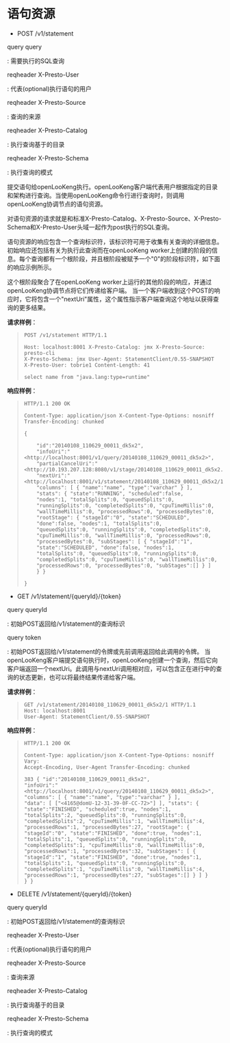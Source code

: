 
语句资源
==================

- POST /v1/statement

query query

:   需要执行的SQL查询

reqheader X-Presto-User


:   代表(optional)执行语句的用户

reqheader X-Presto-Source

:   查询的来源

reqheader X-Presto-Catalog

:   执行查询基于的目录

reqheader X-Presto-Schema

:   执行查询的模式

提交语句给openLooKeng执行。openLooKeng客户端代表用户根据指定的目录和架构进行查询。当使用openLooKeng命令行进行查询时，则调用openLooKeng协调节点的语句资源。

对语句资源的请求就是和标准X-Presto-Catalog、X-Presto-Source、X-Presto-Schema和X-Presto-User头域一起作为post执行的SQL查询。

语句资源的响应包含一个查询标识符，该标识符可用于收集有关查询的详细信息。初始响应还包括有关为执行此查询而在openLooKeng worker上创建的阶段的信息。每个查询都有一个根阶段，并且根阶段被赋予一个\"0\"的阶段标识符，如下面的响应示例所示。

这个根阶段聚合了在openLooKeng worker上运行的其他阶段的响应，并通过openLooKeng协调节点将它们传递给客户端。
当一个客户端收到这个POST的响应时，它将包含一个\"nextUri\"属性，这个属性指示客户端查询这个地址以获得查询的更多结果。

**请求样例**：

> ``` http
> POST /v1/statement HTTP/1.1
>
> Host: localhost:8001 X-Presto-Catalog: jmx X-Presto-Source: presto-cli
> X-Presto-Schema: jmx User-Agent: StatementClient/0.55-SNAPSHOT
> X-Presto-User: tobrie1 Content-Length: 41
>
> select name from "java.lang:type=runtime"
> ```

**响应样例**：

> ``` http
> HTTP/1.1 200 OK
>
> Content-Type: application/json X-Content-Type-Options: nosniff
> Transfer-Encoding: chunked
>
> {
>
>     "id":"20140108_110629_00011_dk5x2",
>     "infoUri":"<http://localhost:8001/v1/query/20140108_110629_00011_dk5x2>",
>     "partialCancelUri":"<http://10.193.207.128:8080/v1/stage/20140108_110629_00011_dk5x2.1>",
>     "nextUri":"<http://localhost:8001/v1/statement/20140108_110629_00011_dk5x2/1>",
>     "columns": [ { "name":"name", "type":"varchar" } ],
>     "stats": { "state":"RUNNING", "scheduled":false,
>     "nodes":1, "totalSplits":0, "queuedSplits":0,
>     "runningSplits":0, "completedSplits":0, "cpuTimeMillis":0,
>     "wallTimeMillis":0, "processedRows":0, "processedBytes":0,
>     "rootStage": { "stageId":"0", "state":"SCHEDULED",
>     "done":false, "nodes":1, "totalSplits":0,
>     "queuedSplits":0, "runningSplits":0, "completedSplits":0,
>     "cpuTimeMillis":0, "wallTimeMillis":0, "processedRows":0,
>     "processedBytes":0, "subStages": [ { "stageId":"1",
>     "state":"SCHEDULED", "done":false, "nodes":1,
>     "totalSplits":0, "queuedSplits":0, "runningSplits":0,
>     "completedSplits":0, "cpuTimeMillis":0, "wallTimeMillis":0,
>     "processedRows":0, "processedBytes":0, "subStages":[] } ]
>     } }
>
> }
> ```
   


- GET /v1/statement/{queryId}/{token}


query queryId

:   初始POST返回给/v1/statement的查询标识

query token

:   初始POST返回给/v1/statement的令牌或先前调用返回给此调用的令牌。
当openLooKeng客户端提交语句执行时，openLooKeng创建一个查询，然后它向客户端返回一个nextUri。此调用与nextUri调用相对应，可以包含正在进行中的查询的状态更新，也可以将最终结果传递给客户端。

**请求样例**：

> ``` http
> GET /v1/statement/20140108_110629_00011_dk5x2/1 HTTP/1.1
> Host: localhost:8001
> User-Agent: StatementClient/0.55-SNAPSHOT
> ```

**响应样例**：

> ``` http
> HTTP/1.1 200 OK
>
> Content-Type: application/json X-Content-Type-Options: nosniff Vary:
> Accept-Encoding, User-Agent Transfer-Encoding: chunked
>
> 383 { "id":"20140108_110629_00011_dk5x2",
> "infoUri":"<http://localhost:8001/v1/query/20140108_110629_00011_dk5x2>",
> "columns": [ { "name":"name", "type":"varchar" } ],
> "data": [ ["<4165@domU-12-31-39-0F-CC-72>"] ], "stats": {
> "state":"FINISHED", "scheduled":true, "nodes":1,
> "totalSplits":2, "queuedSplits":0, "runningSplits":0,
> "completedSplits":2, "cpuTimeMillis":1, "wallTimeMillis":4,
> "processedRows":1, "processedBytes":27, "rootStage": {
> "stageId":"0", "state":"FINISHED", "done":true, "nodes":1,
> "totalSplits":1, "queuedSplits":0, "runningSplits":0,
> "completedSplits":1, "cpuTimeMillis":0, "wallTimeMillis":0,
> "processedRows":1, "processedBytes":32, "subStages": [ {
> "stageId":"1", "state":"FINISHED", "done":true, "nodes":1,
> "totalSplits":1, "queuedSplits":0, "runningSplits":0,
> "completedSplits":1, "cpuTimeMillis":0, "wallTimeMillis":4,
> "processedRows":1, "processedBytes":27, "subStages":[] } ] }
> } }
> ```


- DELETE /v1/statement/{queryId}/{token}

query queryId



:   初始POST返回给/v1/statement的查询标识

reqheader X-Presto-User

:   代表(optional)执行语句的用户

reqheader X-Presto-Source

:   查询来源

reqheader X-Presto-Catalog


:   执行查询基于的目录

reqheader X-Presto-Schema

:   执行查询的模式

